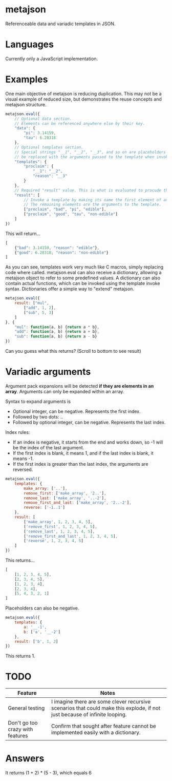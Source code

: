 # metajson
Referenceable data and variadic templates in JSON.

# Languages
Currently only a JavaScript implementation.

# Examples

One main objective of metajson is reducing duplication. This may not be a visual example of reduced size, but demonstrates the reuse concepts and metajson structure.

~~~JavaScript
metajson.eval({
	// Optional data section.
	// Elements can be referenced anywhere else by their key.
	"data": {
		"pi": 3.14159,
		"tau": 6.28318
	},
	// Optional templates section.
	// Special strings "__1", "__2", "__3", and so on are placeholders and will
	// be replaced with the arguments passed to the template when invoked.
	"templates": {
		"proclaim": {
			"__1": "__2",
			"reason": "__3"
		}
	},
	// Required "result" value. This is what is evaluated to procude the result.
	"result": [
		// Invoke a template by making its name the first element of an array.
		// The remaining elements are the arguments to the template.
		["proclaim", "bad", "pi", "edible"],
		["proclaim", "good", "tau", "non-edible"]
	]
})
~~~

This will return...

~~~JavaScript
[
	{"bad": 3.14159, "reason": "edible"},
	{"good": 6.28318, "reason": "non-edible"}
]
~~~

As you can see, templates work very much like C macros, simply replacing code where called. metajson.eval can also receive a dictionary, allowing a metajson object to refer to some predefined values. A dictionary can also contain actual functions, which can be invoked using the template invoke syntax. Dictionaries offer a simple way to "extend" metajson.

~~~JavaScript
metajson.eval({
	result: ["mul",
		["add", 1, 2],
		["sub", 5, 3]
	]
}, {
	"mul": function(a, b) {return a * b},
	"add": function(a, b) {return a + b},
	"sub": function(a, b) {return a - b}
})
~~~

Can you guess what this returns? (Scroll to bottom to see result)

# Variadic arguments

Argument pack expansions will be detected **if they are elements in an array**. Arguments can only be expanded within an array.

Syntax to expand arguments is
- Optional integer, can be negative. Represents the first index.
- Followed by two dots: ..
- Followed by optional integer, can be negative. Represents the last index.

Index rules:
- If an index is negative, it starts from the end and works down, so -1 will be the index of the last argument.
- If the first index is blank, it means 1, and if the last index is blank, it means -1.
- If the first index is greater than the last index, the arguments are reversed.

~~~JavaScript
metajson.eval({
	templates: {
		make_array: ['..'],
		remove_first: ['make_array', '2..'],
		remove_last: ['make_array', '..-2'],
		remove_first_and_last: ['make_array', '2..-2'],
		reverse: ['-1..1']
	},
	result: [
		['make_array', 1, 2, 3, 4, 5],
		['remove_first', 1, 2, 3, 4, 5],
		['remove_last', 1, 2, 3, 4, 5],
		['remove_first_and_last', 1, 2, 3, 4, 5],
		['reverse', 1, 2, 3, 4, 5]
	]
})
~~~

This returns...

~~~JavaScript
[
	[1, 2, 3, 4, 5],
	[2, 3, 4, 5],
	[1, 2, 3, 4],
	[2, 3, 4],
	[5, 4, 3, 2, 1]
]
~~~

Placeholders can also be negative.

~~~JavaScript
metajson.eval({
	templates: {
		a: '__-1',
		b: ['a', '__-2']
	},
	result: ['b', 1, 2]
})
~~~

This returns 1.

# TODO
Feature | Notes
------------- | -------------
General testing | I imagine there are some clever recursive scenarios that could make this explode, if not just because of infinite looping.
Don't go too crazy with features | Confirm that sought after feature cannot be implemented easily with a dictionary.

# Answers
It returns (1 + 2) * (5 - 3), which equals 6
